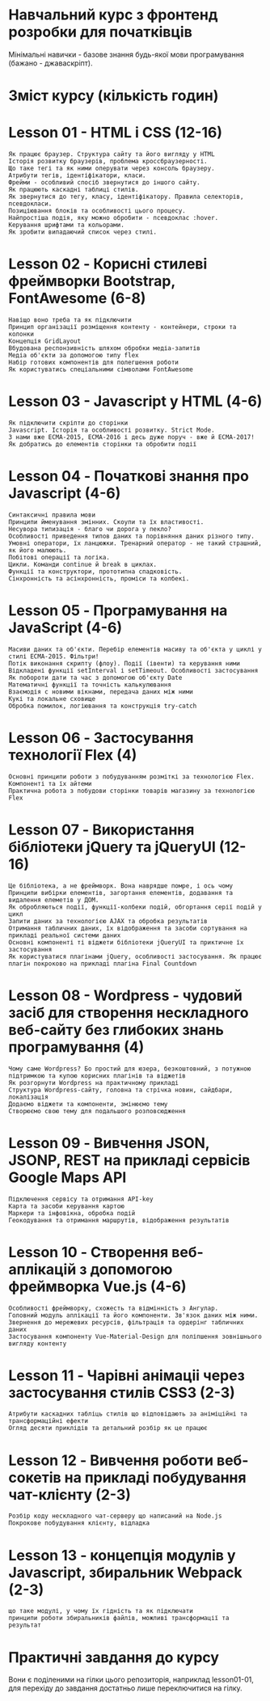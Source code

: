 # Навчальний курс з фронтенд розробки для початківців

Мінімальні навички - базове знання будь-якої мови програмування (бажано - джаваскріпт).

# Зміст курсу (кількість годин)

# Lesson 01 - HTML і CSS (12-16)

    Як працює браузер. Структура сайту та його вигляду у HTML
    Історія розвитку браузерів, проблема кроссбраузерності. 
    Що таке тегі та як ними оперувати через консоль браузеру.
    Атрибути тегів, ідентіфікатори, класи.
    Фрейми - особливий спосіб звернутися до іншого сайту.
    Як працюють каскадні таблиці стилів.
    Як звернутися до тегу, класу, ідентіфікатору. Правила селекторів, псевдокласи.
    Позиціювання блоків та особливості цього процесу.
    Найпростіша подія, яку можно обробити - псевдоклас :hover.
    Керування шрифтами та кольорами.
    Як зробити випадаючий список через стилі.

# Lesson 02 - Корисні стилеві фреймворки Bootstrap, FontAwesome (6-8)

    Навіщо воно треба та як підключити
    Принцип організації розміщення контенту - контейнери, строки та колонки
    Концепція GridLayout
    Вбудована респонзивність шляхом обробки медіа-запитів
    Медіа об'єкти за допомогою типу flex
    Набір готових компонентів для полегшення роботи
    Як користуватись спеціальними сімволами FontAwesome

# Lesson 03 - Javascript у HTML (4-6)

    Як підключити скріпти до сторінки
    Javascript. Історія та особливості розвитку. Strict Mode.
    З нами вже ЕСМА-2015, ЕСМА-2016 і десь дуже поруч - вже й ЕСМА-2017!
    Як добратись до елементів сторінки та обробити події
    
# Lesson 04 - Початкові знання про Javascript (4-6)

    Синтаксичні правила мови
    Принципи йменування змінних. Скоупи та їх властивості.
    Несувора типизація - благо чи дорога у пекло?
    Особливості приведення типов даних та порівняння даних різного типу.
    Умовні оператори, їх ланцюжки. Тренарний оператор - не такий страшний, як його малюють.
    Побітові операції та логіка.
    Цикли. Команди сontinue й break в циклах. 
    Функції та конструктори, прототипна спадковість.
    Сінхронність та асінхронність, проміси та колбекі.

# Lesson 05 - Програмування на JavaScript (4-6)

    Масиви даних та об'єкти. Перебір елементів масиву та об'єкта у циклі у стилі ЕСМА-2015. Фільтри!
    Потік виконання скрипту (флоу). Події (івенти) та керування ними
    Відкладені функції setInterval і setTimeout. Особливості застосування
    Як побороти дати та час з допомогою об'єкту Date
    Математичні функції та точність калькулювання
    Взаємодія с новими вікнами, передача даних між ними
    Кукі та локальне сховище
    Обробка помилок, логіювання та конструкція try-catch

# Lesson 06 - Застосування технології Flex (4)

    Основні принципи роботи з побудуванням розміткі за технологією Flex. Компоненті та їх айтеми
    Практична робота з побудови сторінки товарів магазину за технологією Flex
    

# Lesson 07 - Використання бібліотеки jQuery та jQueryUI (12-16)

    Це бібліотека, а не фреймворк. Вона наврядше помре, і ось чому
    Принципи вибірки елементів, загортання елементів, додавання та видалення елеметів у ДОМ.
    Як обробляються події, функції-колбеки подій, обгортання серії подій у цикл
    Запити даних за технологією AJAX та обробка результатів
    Отримання табличних даних, їх відображення та засоби сортування на прикладі реальної системи даних
    Основні компоненті ті віджети бібліотеки jQueryUI та приктичне їх застосування
    Як користуватися плагінами jQuery, особливості застосування. Як працює плагін покроково на прикладі плагіна Final Countdown
    
# Lesson 08 - Wordpress - чудовий засіб для створення нескладного веб-сайту без глибоких знань програмування (4)

    Чому саме Wordpress? Бо простий для юзера, безкоштовний, з потужною підтримкою та купою корисних плагінів та віджетів
    Як розгорнути Wordpress на практичному прикладі
    Структура Wordpress-сайту, головна та стрічка новин, сайдбари, локалізація
    Додаємо віджети та компоненти, змінюємо тему
    Створюємо свою тему для подальшого розповсюдження

# Lesson 09 - Вивчення JSON, JSONP, REST на прикладі сервісів Google Maps API

    Підключення сервісу та отримання API-key
    Карта та засоби керування картою
    Маркери та інфовікна, обробка подій
    Геокодування та отримання маршрутів, відображення результатів
    
 # Lesson 10 - Створення веб-аплікацій з допомогою фреймворка Vue.js (4-6)
    Особливості фреймворку, схожесть та відмінність з Ангулар.
    Головний модуль аплікації та його компоненти. Зв'язок даних між ними.
    Звернення до мережевих ресурсів, фільтрація та ордерінг табличних даних
    Застосування компоненту Vue-Material-Design для поліпшення зовнішнього вигляду контенту
    

 # Lesson 11 - Чарівні анімаціі через застосування стилів CSS3 (2-3)
    Атрибути каскадних табліць стилів що відповідають за аніміційні та трансформаційні ефекти
    Огляд десяти приклідів та детальний розбір як це працює
    
    
 # Lesson 12 - Вивчення роботи веб-сокетів на прикладі побудування чат-клієнту (2-3)
    Розбір коду нескладного чат-серверу що написаний на Node.js
    Покрокове побудування клієнту, відладка
    
 # Lesson 13 - концепція модулів у Javascript, збиральник Webpack (2-3)
    що таке модулі, у чому їх гідність та як підключати
    принципи роботи збиральників файлів, можливі трансформації та результат
    
    
# Практичні завдання до курсу
Вони є поділеними на гілки цього репозиторія, наприклад lesson01-01, для перехіду до завдання достатньо лише переключитися на гілку. 
